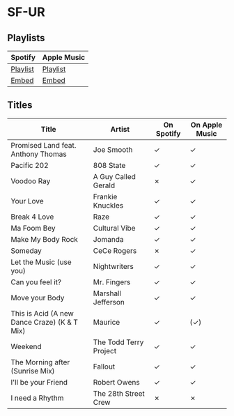 # SF-UR

## Playlists

Spotify                                                                                                     | Apple Music
----------------------------------------------------------------------------------------------------------- | ------------------------------------------------------------------------------------------------------------
[Playlist](https://open.spotify.com/user/marauderxtreme/playlist/5PnixK1xU6OcuZfGDR6US4)                    | [Playlist](https://itunes.apple.com/de/playlist/gta-san-andreas-sf-ur/idpl.c4f19686b2e9436087e5c221d1b4e242)
[Embed](https://embed.spotify.com/?uri=spotify%3Auser%3Amarauderxtreme%3Aplaylist%3A5PnixK1xU6OcuZfGDR6US4) | [Embed](https://tools.applemusic.com/embed/v1/playlist/pl.c4f19686b2e9436087e5c221d1b4e242)

## Titles

Title                                        | Artist                 | On Spotify | On Apple Music
-------------------------------------------- | ---------------------- | ---------- | --------------
Promised Land feat. Anthony Thomas           | Joe Smooth             | ✓          | ✓
Pacific 202                                  | 808 State              | ✓          | ✓
Voodoo Ray                                   | A Guy Called Gerald    | ✗          | ✓
Your Love                                    | Frankie Knuckles       | ✓          | ✓
Break 4 Love                                 | Raze                   | ✓          | ✓
Ma Foom Bey                                  | Cultural Vibe          | ✓          | ✓
Make My Body Rock                            | Jomanda                | ✓          | ✓
Someday                                      | CeCe Rogers            | ✗          | ✓
Let the Music (use you)                      | Nightwriters           | ✓          | ✓
Can you feel it?                             | Mr. Fingers            | ✓          | ✓
Move your Body                               | Marshall Jefferson     | ✓          | ✓
This is Acid (A new Dance Craze) (K & T Mix) | Maurice                | ✓          | (✓)
Weekend                                      | The Todd Terry Project | ✓          | ✓
The Morning after (Sunrise Mix)              | Fallout                | ✓          | ✓
I'll be your Friend                          | Robert Owens           | ✓          | ✓
I need a Rhythm                              | The 28th Street Crew   | ✗          | ✗
